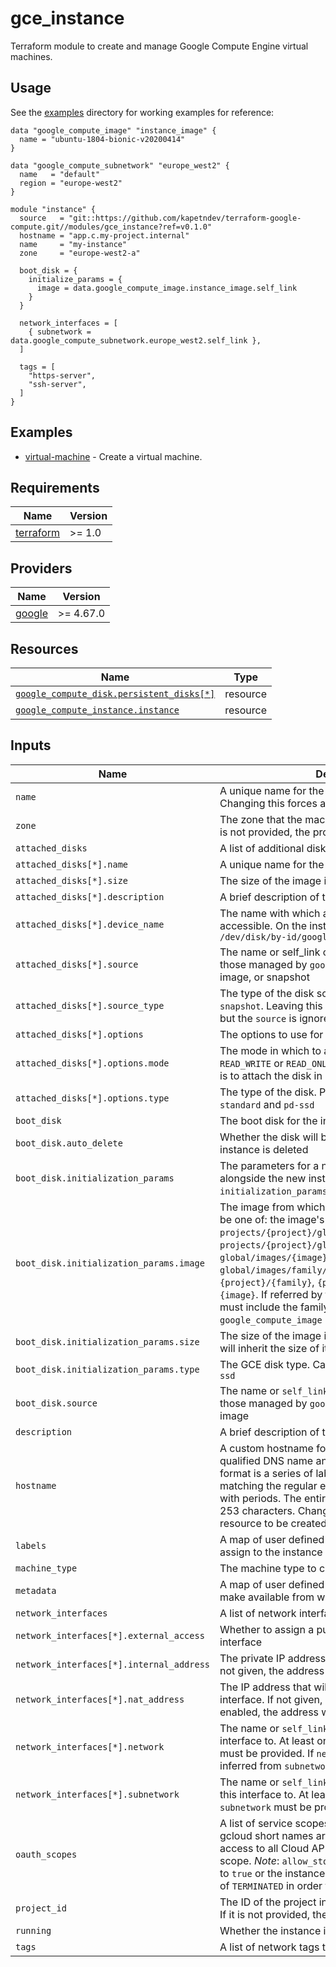# gce\_instance

Terraform module to create and manage Google Compute Engine virtual machines.

## Usage

See the [examples](../../examples) directory for working examples for reference:

```hcl
data "google_compute_image" "instance_image" {
  name = "ubuntu-1804-bionic-v20200414"
}

data "google_compute_subnetwork" "europe_west2" {
  name   = "default"
  region = "europe-west2"
}

module "instance" {
  source   = "git::https://github.com/kapetndev/terraform-google-compute.git//modules/gce_instance?ref=v0.1.0"
  hostname = "app.c.my-project.internal"
  name     = "my-instance"
  zone     = "europe-west2-a"

  boot_disk = {
    initialize_params = {
      image = data.google_compute_image.instance_image.self_link
    }
  }

  network_interfaces = [
    { subnetwork = data.google_compute_subnetwork.europe_west2.self_link },
  ]

  tags = [
    "https-server",
    "ssh-server",
  ]
}
```

## Examples

- [virtual-machine](../../examples/virtual-machine) - Create a virtual machine.

## Requirements

| Name | Version |
|------|---------|
| [terraform](https://www.terraform.io/) | >= 1.0 |

## Providers

| Name | Version |
|------|---------|
| [google](https://registry.terraform.io/providers/hashicorp/google/latest) | >= 4.67.0 |

## Resources

| Name | Type |
|------|------|
| [`google_compute_disk.persistent_disks[*]`](https://registry.terraform.io/providers/hashicorp/google/latest/docs/resources/compute_disk) | resource |
| [`google_compute_instance.instance`](https://registry.terraform.io/providers/hashicorp/google/latest/docs/resources/compute_instance) | resource |

## Inputs

| Name | Description | Type | Default | Required |
|------|-------------|------|---------|:--------:|
| `name` | A unique name for the resource, required by GCE. Changing this forces a new resource to be created | `string` | | yes |
| `zone` | The zone that the machine should be created in. If it is not provided, the provider zone is used | `string` | | yes |
| `attached_disks` | A list of additional disks to attach to the instance | `list(object{...})` | `[]` | no |
| `attached_disks[*].name` | A unique name for the resource, required by GCE | `string` | | yes |
| `attached_disks[*].size` | The size of the image in gigabytes | `number` | | yes |
| `attached_disks[*].description` | A brief description of the resource | `string` | `null` | no |
| `attached_disks[*].device_name` | The name with which attached disk will be accessible. On the instance, this device will be `/dev/disk/by-id/google-{{device_name}}` | `string` | `null` | no |
| `attached_disks[*].source` | The name or self_link of an existing disk (such as those managed by `google_compute_disk`), disk image, or snapshot | `string` | `null` | no |
| `attached_disks[*].source_type` | The type of the disk source, either `attach`, `image`, or `snapshot`. Leaving this empty is the same as `attach` but the `source` is ignored | `string` | `null` | no |
| `attached_disks[*].options` | The options to use for this disk | `object{...}` | `{}` | no |
| `attached_disks[*].options.mode` | The mode in which to attach this disk, either `READ_WRITE` or `READ_ONLY`. If not specified, the default is to attach the disk in `READ_WRITE` mode | `string` | `READ_WRITE`| no |
| `attached_disks[*].options.type` | The type of the disk. Possible values are `pd-standard` and `pd-ssd` | `string` | `pd-ssd` | no |
| `boot_disk` | The boot disk for the instance | `object{...}` | `{}` | no |
| `boot_disk.auto_delete` | Whether the disk will be auto-deleted when the instance is deleted | `bool` | `true` | no |
| `boot_disk.initialization_params` | The parameters for a new disk that will be created alongside the new instance. Either `initialization_params` or `source` must be set | `object` | `{}` | no |
| `boot_disk.initialization_params.image` | The image from which to initialize this disk. This can be one of: the image's `self_link`, `projects/{project}/global/images/{image}`, `projects/{project}/global/images/family/{family}`, `global/images/{image}`, `global/images/family/{family}`, `family/{family}`, `{project}/{family}`, `{project}/{image}`, `{family}`, or `{image}`. If referred by family, the images names must include the family name. If they don't, use the `google_compute_image` resource instead | `string` | `projects/debian-cloud/global/images/family/debian-11` | no |
| `boot_disk.initialization_params.size` | The size of the image in gigabytes. If not specified, it will inherit the size of its base image | `number` | `20` | no |
| `boot_disk.initialization_params.type` | The GCE disk type. Can be either `pd-standard` or `pd-ssd` | `string` | `pd-standard` | no |
| `boot_disk.source` | The name or `self_link` of an existing disk (such as those managed by `google_compute_disk`), or disk image | `string` | `null` | no |
| `description` | A brief description of this resource | `string` | `null` | no |
| `hostname` | A custom hostname for the instance. Must be a fully qualified DNS name and RFC-1035-valid. Valid format is a series of labels 1-63 characters long matching the regular expression [a-z]([-a-z0-9]*[a-z0-9]), concatenated with periods. The entire hostname must not exceed 253 characters. Changing this forces a new resource to be created | `string` | `null` | no |
| `labels` | A map of user defined key/value label pairs to assign to the instance | `map(string)` | `{}` | no |
| `machine_type` | The machine type to create | `string` | `n1-standard-1` | no |
| `metadata` | A map of user defined key/value metadata pairs to make available from within the instance | `map(string)` | `{}` | no |
| `network_interfaces` | A list of network interfaces to attach to the instance | `list(object{...})` | `[]` | no |
| `network_interfaces[*].external_access` | Whether to assign a public IP address to this interface | `bool` | `false` | no |
| `network_interfaces[*].internal_address` | The private IP address to assign to the instance. If not given, the address will be automatically assigned | `string` | `null` | no |
| `network_interfaces[*].nat_address` | The IP address that will be 1:1 mapped to this interface. If not given, and external access is enabled, the address will be automatically assigned | `string` | `null` | no |
| `network_interfaces[*].network` | The name or `self_link` of the network to attach this interface to. At least one of `network` or `subnetwork` must be provided. If `network` isn't provided it will be inferred from `subnetwork` | `string` | `null` | no |
| `network_interfaces[*].subnetwork` | The name or `self_link` of the subnetwork to attach this interface to. At least one of `network` or `subnetwork` must be provided | `string` | `null` |  no |
| `oauth_scopes` | A list of service scopes. Both OAuth2 URLs and gcloud short names are supported. To allow full access to all Cloud APIs, use the `cloud-platform` scope. *Note*: `allow_stopping_for_update` must be set to `true` or the instance must have a `desired_status` of `TERMINATED` in order to update this field | `set(string)` | `[]` | no |
| `project_id` | The ID of the project in which the resource belongs. If it is not provided, the provider project is used | `string` | `null` | no |
| `running` | Whether the instance is running | `bool` | `true` | no |
| `tags` | A list of network tags to attach to the instance | `set(string)` | `[]` | no |
